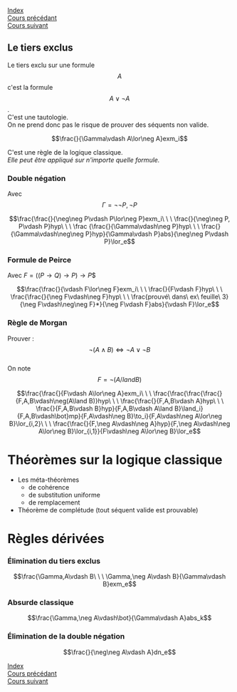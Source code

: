 <script type="text/javascript" src="https://cdnjs.cloudflare.com/ajax/libs/mathjax/2.7.7/latest.js?config=TeX-MML-AM_CHTML"></script>

[Index](./index.md)  
[Cours précédant](./cours_6.md)  
[Cours suivant](./cours_8.md)

## Le tiers exclus

Le tiers exclu sur une formule $$A$$ c'est la formule $$A\lor \neg A$$.  
C'est une tautologie.  
On ne prend donc pas le risque de prouver des séquents non valide.

$$\frac{}{\Gamma\vdash A\lor\neg A}exm_i$$

C'est une règle de la logique classique.  
*Elle peut être appliqué sur n'importe quelle formule.*

### Double négation

Avec $$\Gamma = {\neg\neg P, \neg P}$$

$$\frac{\frac{}{\neg\neg P\vdash P\lor\neg P}exm_i\ \ \ \frac{}{\neg\neg P, P\vdash P}hyp\ \ \ \frac {\frac{}{\Gamma\vdash\neg P}hyp\ \ \ \frac{}{\Gamma\vdash\neg\neg P}hyp}{\Gamma\vdash P}abs}{\neg\neg P\vdash P}\lor_e$$

### Formule de Peirce

Avec $F = ((P\to Q)\to P)\to P$$

$$\frac{\frac{}{\vdash F\lor\neg F}exm_i\ \ \ \frac{}{F\vdash F}hyp\ \ \ \frac{\frac{}{\neg F\vdash\neg F}hyp\ \ \ \frac{prouvé\ dans\ ex\ feuille\ 3}{\neg F\vdash\neg\neg F}*}{\neg F\vdash F}abs}{\vdash F}\lor_e$$

### Règle de Morgan

Prouver : $$\neg(A\land B)\Leftrightarrow\neg A\lor\neg B$$  
On note $$F = \neg(A/land B)$$

$$\frac{\frac{}{F\vdash A\lor\neg A}exm_i\ \ \ \frac{\frac{\frac{\frac{}{F,A,B\vdash\neg(A\land B)}hyp\ \ \ \frac{\frac{}{F,A,B\vdash A}hyp\ \ \ \frac{}{F,A,B\vdash B}hyp}{F,A,B\vdash A\land B}\land_i}{F,A,B\vdash\bot}mp}{F,A\vdash\neg B}\to_i}{F,A\vdash\neg A\lor\neg B}\lor_{i,2}\ \ \ \frac{\frac{}{F,\neg A\vdash\neg A}hyp}{F,\neg A\vdash\neg A\lor\neg B}\lor_{i,1}}{F\vdash\neg A\lor\neg B}\lor_e$$


# Théorèmes sur la logique classique

- Les méta-théorèmes
	- de cohérence
	- de substitution uniforme
	- de remplacement
- Théorème de complétude (tout séquent valide est prouvable)

# Règles dérivées

### Élimination du tiers exclus

$$\frac{\Gamma,A\vdash B\ \ \ \Gamma,\neg A\vdash B}{\Gamma\vdash B}exm_e$$

### Absurde classique

$$\frac{\Gamma,\neg A\vdash\bot}{\Gamma\vdash A}abs_k$$

### Élimination de la double négation

$$\frac{}{\neg\neg A\vdash A}dn_e$$

[Index](./index.md)  
[Cours précédant](./cours_6.md)  
[Cours suivant](./cours_8.md)
